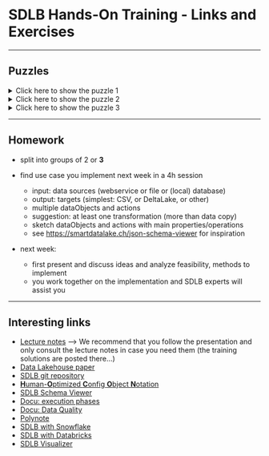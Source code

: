 
# SDLB Hands-On Training - Links and Exercises

----------

## Puzzles 
<details>
<summary>Click here to show the puzzle 1</summary>


It is now time to continue building our pipeline. 
We want the pipeline to do the following:

1. Download the airports data from the given link as a
.csv file. 
2. Store the airports table only with the attributes 
*identity*, _name_, _latitude degree_ and _longitude degree_ in
the **Delta Lake format**.
3. Furthermore, we want to store .csv File containing
also the airport elevation. Since we have colleagues 
both in the USA and in Europe, we want to provide 
the airport elevation both in feet and in meters. For this
file, it suffices that we provide the attributes 
_airport_name_, _elevationInFeet_ and _elevationInMeters_.

In order to build the pipeline, consider the following:
- How many data objects and actions do you need in total?
How many did we already configure?
- Which configuration fields are possible? Which ones are required?
  (Use the Schema Viewer!)
- We want to use the Lakehouse Architecture. How can the 
components be named properly?

For this exercise, you are given some [preconfigured data objects](puzzle_1.md)
and actions. The idea is that you use them to further
build your airports.config file.

> **TASK**: Copy and paste the proper data objects and actions
> into your `airports.conf` file!

</details>
<details>

<summary>Click here to show the puzzle 2</summary>


Before testing our pipeline, we want to write some metadata
into our data objects and actions. We also want to
replace some code blocks with template definitions and
environment variables. Before starting the exercise, please 
think about the following:

- Which feeds make sense? Which ones are not really useful?
- Check out the envConfig/ folder to search for some
existing templates.
- Do you have to overwrite some of the exiting code?

> **TASK**: 
> 1. Paste the [code blocks from the puzzle](puzzle_2.md) into your airports.conf file!
> Note that there are no "extra" blocks this time.
> 2. Try running your pipeline one time!
</details>

<details><summary>Click here to show the puzzle 3</summary>

Insert [the code given in puzzle 3](puzzle_3.md) in the file *distances.conf*.

Execute SDLB on partition estdepartureairport=LSZB (SDLB_data_quality):
 
`-c $ProjectFileDir$/config,$ProjectFileDir$/envConfig/local_Intellij.conf --feed-sel compute --partition-values estdepartureairport=LSZB`

Let's change the numbers to see what happens when the expectations and constraints are violated.
Notice the warning.
We will come to metrics later when we talk about state.
</details>


--------

## Homework
* split into groups of 2 or **3**
* find use case you implement next week in a 4h session
  - input: data sources (webservice or file or (local) database)
  - output: targets (simplest: CSV, or DeltaLake, or other)
  - multiple dataObjects and actions
  - suggestion: at least one transformation (more than data copy)
  - sketch dataObjects and actions with main properties/operations
  - see https://smartdatalake.ch/json-schema-viewer for inspiration

* next week:
  - first present and discuss ideas and analyze feasibility, methods to implement
  - you work together on the implementation and SDLB experts will assist you

------


## Interesting links
- [Lecture notes](https://github.com/smart-data-lake/getting-started/blob/training/presentation/lecture_notes.md)
  --> We recommend that you follow the presentation and only consult the lecture notes
  in case you need them (the training solutions are posted there...)
- [Data Lakehouse paper](https://www.cidrdb.org/cidr2021/papers/cidr2021_paper17.pdf)
- [SDLB git repository](https://github.com/smart-data-lake/)
- [**H**uman-**O**ptimized **C**onfig **O**bject **N**otation](https://github.com/lightbend/config/blob/main/HOCON.md)
- [SDLB Schema Viewer](https://smartdatalake.ch/json-schema-viewer/#viewer-page)
- [Docu: execution phases](https://smartdatalake.ch/docs/reference/executionPhases)
- [Docu: Data Quality](https://smartdatalake.ch/docs/reference/dataQuality)
- [Polynote](http://localhost:8192/notebook/inspectData.ipynb#Cell4)
- [SDLB with Snowflake](https://smartdatalake.ch/blog/sdl-snowpark/)
- [SDLB with Databricks](https://smartdatalake.ch/blog/sdl-databricks/)
- [SDLB Visualizer](https://github.com/smart-data-lake/sdl-visualization)